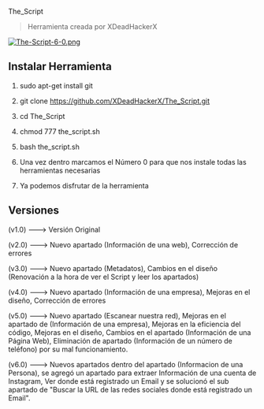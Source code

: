 The_Script

> Herramienta creada por XDeadHackerX

[![The-Script-6-0.png](https://i.postimg.cc/Z5H0D2jH/The-Script-6-0.png)](https://postimg.cc/sMBVMnkG)


## Instalar Herramienta

1) sudo apt-get install git

2) git clone https://github.com/XDeadHackerX/The_Script.git

3) cd The_Script

4) chmod 777 the_script.sh

5) bash the_script.sh

6) Una vez dentro marcamos el Número  0 para que nos instale todas las herramientas necesarias

7) Ya podemos disfrutar de la herramienta

## Versiones

(v1.0) --->   Versión Original

(v2.0) --->   Nuevo apartado (Información de una web), Corrección de errores

(v3.0) --->   Nuevo apartado (Metadatos), Cambios en el diseño (Renovación a la hora de ver el Script y leer los apartados)

(v4.0) --->   Nuevo apartado (Información de una empresa), Mejoras en el diseño, Corrección de errores

(v5.0) --->   Nuevo apartado (Escanear nuestra red), Mejoras en el apartado de (Información de una empresa), Mejoras en la eficiencia del código, Mejoras en el diseño, Cambios en el apartado (Información de una Página Web), Eliminación de apartado (Información de un número de teléfono) por su mal funcionamiento.

(v6.0) --->   Nuevos apartados dentro del apartado (Informacion de una Persona), se agregó un apartado para extraer Información de una cuenta de Instagram, Ver donde está registrado un Email y se solucionó el sub apartado de "Buscar la URL de las redes sociales donde está registrado un Email".
